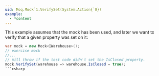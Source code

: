 ```yaml
---
uid: Moq.Mock`1.VerifySet(System.Action{`0})
example:
  - *content
---
```

This example assumes that the mock has been used, and later we want to verify that a given property was set on it:

```csharp
var mock = new Mock<IWarehouse>();
// exercise mock
//...
// Will throw if the test code didn't set the IsClosed property.
mock.VerifySet(warehouse => warehouse.IsClosed = true);
```csharp
